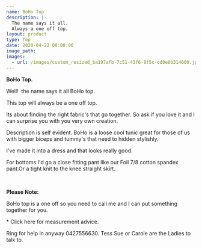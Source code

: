 ```yaml
---
name: BoHo Top
description: |-
  The name says it all.
  Always a one off top.
layout: product
type: Top
date: 2020-04-22 00:00:00
image_path:
images:
  - url: /images/custom_resized_ba197afb-7c51-43f6-8f5c-cd0e0b314600.jpg
---
```


**BoHo Top.**

Well\! &nbsp;the name says it all BoHo top.

This top will always be a one off top.

Its about finding the right fabric's that go together. So ask if you love it and I can surprise you with you very own creation.

Description is self evident. BoHo is a loose cool tunic great for those of us with bigger biceps and tummy's that need to hidden stylishly.

I've made it into a dress and that looks really good.

For bottoms I'd go a close fitting pant like our Foil 7/8 cotton spandex pant.Or a tight knit to the knee straight skirt.

&nbsp;

**Please Note:**

BoHo top is a one off so you need to call me and I can put something together for you.&nbsp;

\* Click here for measurement advice.

Ring for help in anyway 0427556630. Tess Sue or Carole are the Ladies to talk to.